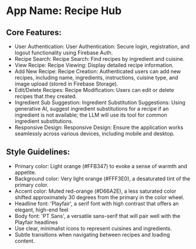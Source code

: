 # **App Name**: Recipe Hub

## Core Features:

- User Authentication: User Authentication: Secure login, registration, and logout functionality using Firebase Auth.
- Recipe Search: Recipe Search: Find recipes by ingredient and cuisine.
- View Recipe: Recipe Viewing: Display detailed recipe information.
- Add New Recipe: Recipe Creation: Authenticated users can add new recipes, including name, ingredients, instructions, cuisine type, and image upload (stored in Firebase Storage).
- Edit/Delete Recipes: Recipe Modification: Users can edit or delete recipes that they created.
- Ingredient Sub Suggestion: Ingredient Substitution Suggestions: Using generative AI, suggest ingredient substitutions for a recipe if an ingredient is not available; the LLM will use its tool for common ingredient substitutions.
- Responsive Design: Responsive Design: Ensure the application works seamlessly across various devices, including mobile and desktop.

## Style Guidelines:

- Primary color: Light orange (#FFB347) to evoke a sense of warmth and appetite.
- Background color: Very light orange (#FFF3E0), a desaturated tint of the primary color.
- Accent color: Muted red-orange (#D66A2E), a less saturated color shifted approximately 30 degrees from the primary in the color wheel.
- Headline font: 'Playfair', a serif font with high contrast that offers an elegant, high-end feel
- Body font: 'PT Sans', a versatile sans-serif that will pair well with the Playfair headlines
- Use clear, minimalist icons to represent cuisines and ingredients.
- Subtle transitions when navigating between recipes and loading content.